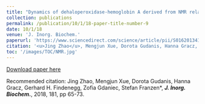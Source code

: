 ```yaml
---
title: "Dynamics of dehaloperoxidase-hemoglobin A derived from NMR relaxation spectroscopy and molecular dynamics simulation"
collection: publications
permalink: /publication/10/1/18-paper-title-number-9
date: 10/1/18
venue: 'J. Inorg. Biochem.'
paperurl: 'https://www.sciencedirect.com/science/article/pii/S0162013417304634'
citation: '<u>Jing Zhao</u>, Mengjun Xue, Dorota Gudanis, Hanna Gracz, Gerhard H. Findenegg, Zofia Gdaniec, Stefan Franzen*, <strong><i>J. Inorg. Biochem.</i></strong>, 2018, 181, pp 65-73.'
toc: '/images/TOC/NMR.jpg'
---
```


<a href='https://www.sciencedirect.com/science/article/pii/S0162013417304634'>Download paper here</a>

Recommended citation: Jing Zhao, Mengjun Xue, Dorota Gudanis, Hanna Gracz, Gerhard H. Findenegg, Zofia Gdaniec, Stefan Franzen*, <strong><i>J. Inorg. Biochem.</i></strong>, 2018, 181, pp 65-73.